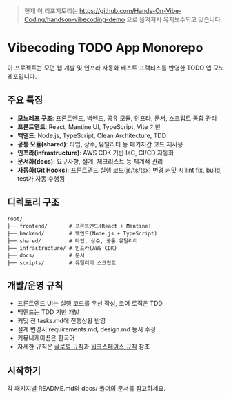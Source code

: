 > 현재 이 리포지토리는 https://github.com/Hands-On-Vibe-Coding/handson-vibecoding-demo 으로 옮겨져서 유지보수되고 있습니다.

# Vibecoding TODO App Monorepo

이 프로젝트는 모던 웹 개발 및 인프라 자동화 베스트 프랙티스를 반영한 TODO 앱 모노레포입니다.

## 주요 특징
- **모노레포 구조**: 프론트엔드, 백엔드, 공유 모듈, 인프라, 문서, 스크립트 통합 관리
- **프론트엔드**: React, Mantine UI, TypeScript, Vite 기반
- **백엔드**: Node.js, TypeScript, Clean Architecture, TDD
- **공통 모듈(shared)**: 타입, 상수, 유틸리티 등 패키지간 코드 재사용
- **인프라(infrastructure)**: AWS CDK 기반 IaC, CI/CD 자동화
- **문서화(docs)**: 요구사항, 설계, 체크리스트 등 체계적 관리
- **자동화(Git Hooks)**: 프론트엔드 실행 코드(js/ts/tsx) 변경 커밋 시 lint fix, build, test가 자동 수행됨

## 디렉토리 구조
```
root/
├── frontend/       # 프론트엔드(React + Mantine)
├── backend/        # 백엔드(Node.js + TypeScript)
├── shared/         # 타입, 상수, 공통 유틸리티
├── infrastructure/ # 인프라(AWS CDK)
├── docs/           # 문서
├── scripts/        # 유틸리티 스크립트
```

## 개발/운영 규칙
- 프론트엔드 UI는 실행 코드를 우선 작성, 코어 로직은 TDD
- 백엔드는 TDD 기반 개발
- 커밋 전 tasks.md에 진행상황 반영
- 설계 변경시 requirements.md, design.md 동시 수정
- 커뮤니케이션은 한국어
- 자세한 규칙은 [글로벌 규칙](./global_windsurf_rules.md)과 [워크스페이스 규칙](.windsurfrules) 참조

## 시작하기
각 패키지별 README.md와 docs/ 폴더의 문서를 참고하세요.
